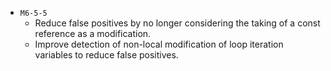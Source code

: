  * `M6-5-5`
   - Reduce false positives by no longer considering the taking of a const reference as a modification.
   - Improve detection of non-local modification of loop iteration variables to reduce false positives.